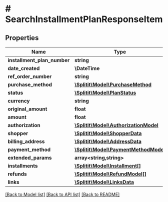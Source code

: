 # # SearchInstallmentPlanResponseItem

## Properties

Name | Type | Description | Notes
------------ | ------------- | ------------- | -------------
**installment_plan_number** | **string** |  | [optional]
**date_created** | **\DateTime** |  |
**ref_order_number** | **string** |  | [optional]
**purchase_method** | [**\Splitit\Model\PurchaseMethod**](PurchaseMethod.md) |  | [optional]
**status** | [**\Splitit\Model\PlanStatus**](PlanStatus.md) |  |
**currency** | **string** |  | [optional]
**original_amount** | **float** |  | [optional]
**amount** | **float** |  | [optional]
**authorization** | [**\Splitit\Model\AuthorizationModel**](AuthorizationModel.md) |  | [optional]
**shopper** | [**\Splitit\Model\ShopperData**](ShopperData.md) |  | [optional]
**billing_address** | [**\Splitit\Model\AddressData**](AddressData.md) |  | [optional]
**payment_method** | [**\Splitit\Model\PaymentMethodModel**](PaymentMethodModel.md) |  | [optional]
**extended_params** | **array<string,string>** |  | [optional]
**installments** | [**\Splitit\Model\Installment[]**](Installment.md) |  | [optional]
**refunds** | [**\Splitit\Model\RefundModel[]**](RefundModel.md) |  | [optional]
**links** | [**\Splitit\Model\LinksData**](LinksData.md) |  | [optional]

[[Back to Model list]](../../README.md#models) [[Back to API list]](../../README.md#endpoints) [[Back to README]](../../README.md)
